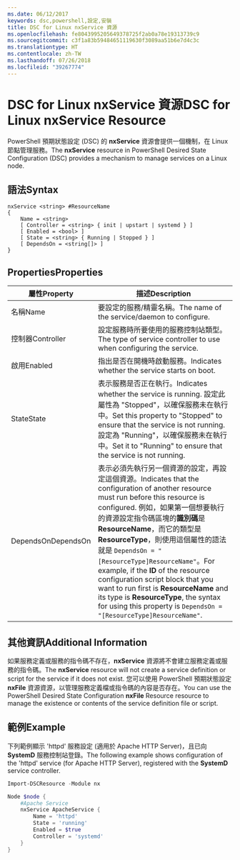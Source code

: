 ```yaml
---
ms.date: 06/12/2017
keywords: dsc,powershell,設定,安裝
title: DSC for Linux nxService 資源
ms.openlocfilehash: fe8043995205649378725f2ab0a78e19313739c9
ms.sourcegitcommit: c3f1a83b59484651119630f3089aa51b6e7d4c3c
ms.translationtype: HT
ms.contentlocale: zh-TW
ms.lasthandoff: 07/26/2018
ms.locfileid: "39267774"
---
```

# <a name="dsc-for-linux-nxservice-resource"></a><span data-ttu-id="03f24-103">DSC for Linux nxService 資源</span><span class="sxs-lookup"><span data-stu-id="03f24-103">DSC for Linux nxService Resource</span></span>

<span data-ttu-id="03f24-104">PowerShell 預期狀態設定 (DSC) 的 **nxService** 資源會提供一個機制，在 Linux 節點管理服務。</span><span class="sxs-lookup"><span data-stu-id="03f24-104">The **nxService** resource in PowerShell Desired State Configuration (DSC) provides a mechanism to manage services on a Linux node.</span></span>

## <a name="syntax"></a><span data-ttu-id="03f24-105">語法</span><span class="sxs-lookup"><span data-stu-id="03f24-105">Syntax</span></span>

```
nxService <string> #ResourceName
{
    Name = <string>
    [ Controller = <string> { init | upstart | systemd } ]
    [ Enabled = <bool> ]
    [ State = <string> { Running | Stopped } ]
    [ DependsOn = <string[]> ]
}
```

## <a name="properties"></a><span data-ttu-id="03f24-106">Properties</span><span class="sxs-lookup"><span data-stu-id="03f24-106">Properties</span></span>

| <span data-ttu-id="03f24-107">屬性</span><span class="sxs-lookup"><span data-stu-id="03f24-107">Property</span></span> | <span data-ttu-id="03f24-108">描述</span><span class="sxs-lookup"><span data-stu-id="03f24-108">Description</span></span> |
|---|---|
| <span data-ttu-id="03f24-109">名稱</span><span class="sxs-lookup"><span data-stu-id="03f24-109">Name</span></span>| <span data-ttu-id="03f24-110">要設定的服務/精靈名稱。</span><span class="sxs-lookup"><span data-stu-id="03f24-110">The name of the service/daemon to configure.</span></span>|
| <span data-ttu-id="03f24-111">控制器</span><span class="sxs-lookup"><span data-stu-id="03f24-111">Controller</span></span>| <span data-ttu-id="03f24-112">設定服務時所要使用的服務控制站類型。</span><span class="sxs-lookup"><span data-stu-id="03f24-112">The type of service controller to use when configuring the service.</span></span>|
| <span data-ttu-id="03f24-113">啟用</span><span class="sxs-lookup"><span data-stu-id="03f24-113">Enabled</span></span>| <span data-ttu-id="03f24-114">指出是否在開機時啟動服務。</span><span class="sxs-lookup"><span data-stu-id="03f24-114">Indicates whether the service starts on boot.</span></span>|
| <span data-ttu-id="03f24-115">State</span><span class="sxs-lookup"><span data-stu-id="03f24-115">State</span></span>| <span data-ttu-id="03f24-116">表示服務是否正在執行。</span><span class="sxs-lookup"><span data-stu-id="03f24-116">Indicates whether the service is running.</span></span> <span data-ttu-id="03f24-117">設定此屬性為 "Stopped"，以確保服務未在執行中。</span><span class="sxs-lookup"><span data-stu-id="03f24-117">Set this property to "Stopped" to ensure that the service is not running.</span></span> <span data-ttu-id="03f24-118">設定為 "Running"，以確保服務未在執行中。</span><span class="sxs-lookup"><span data-stu-id="03f24-118">Set it to "Running" to ensure that the service is not running.</span></span>|
| <span data-ttu-id="03f24-119">DependsOn</span><span class="sxs-lookup"><span data-stu-id="03f24-119">DependsOn</span></span> | <span data-ttu-id="03f24-120">表示必須先執行另一個資源的設定，再設定這個資源。</span><span class="sxs-lookup"><span data-stu-id="03f24-120">Indicates that the configuration of another resource must run before this resource is configured.</span></span> <span data-ttu-id="03f24-121">例如，如果第一個想要執行的資源設定指令碼區塊的**識別碼**是 **ResourceName**，而它的類型是 **ResourceType**，則使用這個屬性的語法就是 `DependsOn = "[ResourceType]ResourceName"`。</span><span class="sxs-lookup"><span data-stu-id="03f24-121">For example, if the **ID** of the resource configuration script block that you want to run first is **ResourceName** and its type is **ResourceType**, the syntax for using this property is `DependsOn = "[ResourceType]ResourceName"`.</span></span>|

## <a name="additional-information"></a><span data-ttu-id="03f24-122">其他資訊</span><span class="sxs-lookup"><span data-stu-id="03f24-122">Additional Information</span></span>

<span data-ttu-id="03f24-123">如果服務定義或服務的指令碼不存在，**nxService** 資源將不會建立服務定義或服務的指令碼。</span><span class="sxs-lookup"><span data-stu-id="03f24-123">The **nxService** resource will not create a service definition or script for the service if it does not exist.</span></span> <span data-ttu-id="03f24-124">您可以使用 PowerShell 預期狀態設定 **nxFile** 資源資源，以管理服務定義檔或指令碼的內容是否存在。</span><span class="sxs-lookup"><span data-stu-id="03f24-124">You can use the PowerShell Desired State Configuration **nxFile** Resource resource to manage the existence or contents of the service definition file or script.</span></span>

## <a name="example"></a><span data-ttu-id="03f24-125">範例</span><span class="sxs-lookup"><span data-stu-id="03f24-125">Example</span></span>

<span data-ttu-id="03f24-126">下列範例顯示 'httpd' 服務設定 (適用於 Apache HTTP Server)，且已向 **SystemD** 服務控制站登錄。</span><span class="sxs-lookup"><span data-stu-id="03f24-126">The following example shows configuration of the 'httpd' service (for Apache HTTP Server), registered with the **SystemD** service controller.</span></span>

```powershell
Import-DSCResource -Module nx

Node $node {
    #Apache Service
    nxService ApacheService {
        Name = 'httpd'
        State = 'running'
        Enabled = $true
        Controller = 'systemd'
    }
}
```